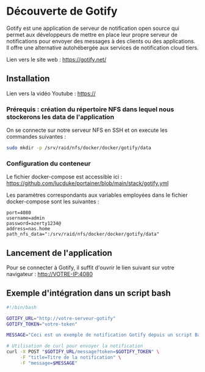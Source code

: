 # Découverte de Gotify

Gotify est une application de serveur de notification open source qui permet aux développeurs de mettre en place leur propre serveur de notifications pour envoyer des messages à des clients ou des applications. Il offre une alternative autohébergée aux services de notification cloud tiers.

Lien vers le site web : <https://gotify.net/>

## Installation

Lien vers la vidéo Youtube : <https://>

### Prérequis : création du répertoire NFS dans lequel nous stockerons les data de l'application

On se connecte sur notre serveur NFS en SSH et on execute les commandes suivantes :

```bash
sudo mkdir -p /srv/raid/nfs/docker/docker/gotify/data
```

### Configuration du conteneur

Le fichier docker-compose est accessible ici : <https://github.com/lucduke/portainer/blob/main/stack/gotify.yml>

Les paramètres correspondants aux variables employées dans le fichier docker-compose sont les suivantes :

```env
port=4080
username=admin
password=azerty1234@
address=nas.home
path_nfs_data=":/srv/raid/nfs/docker/docker/gotify/data"
```

## Lancement de l'application

Pour se connecter à Gotify, il suffit d'ouvrir le lien suivant sur votre navigateur : <http://VOTRE-IP:4080>

## Exemple d'intégration dans un script bash

```bash
#!/bin/bash

GOTIFY_URL="http://votre-serveur-gotify"
GOTIFY_TOKEN="votre-token"

MESSAGE="Ceci est un exemple de notification Gotify depuis un script Bash."

# Utilisation de curl pour envoyer la notification
curl -X POST "$GOTIFY_URL/message?token=$GOTIFY_TOKEN" \
     -F "title=Titre de la notification" \
     -F "message=$MESSAGE"
```
